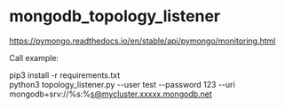 # mongodb_topology_listener

https://pymongo.readthedocs.io/en/stable/api/pymongo/monitoring.html

Call example:

pip3 install -r requirements.txt       
python3 topology_listener.py --user test --password 123 --uri mongodb+srv://%s:%s@mycluster.xxxxx.mongodb.net
